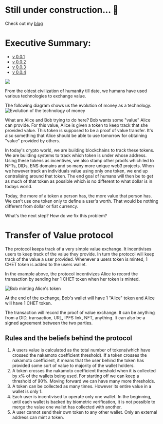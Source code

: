 # Still under construction... 👷
Check out my [blog](https://mirror.xyz/0x493EDA97486EC88C9C79404476B3dB71699a4040)

# Executive Summary:

* [v 0.0.1](https://github.com/AireshBhat/TransferOfValue/blob/main/Versions/v0.0.1.md)
* [v 0.0.2](https://github.com/AireshBhat/TransferOfValue/blob/main/Versions/v0.0.2.md)
* [v 0.0.3](https://github.com/AireshBhat/TransferOfValue/blob/main/Versions/v0.0.3.md)
* [v 0.0.4](https://github.com/AireshBhat/TransferOfValue/blob/main/Versions/v0.0.4.md)

![](https://badgen.net/badge/Version/v0.0.4/green)

From the oldest civilization of humanity till date, we humans have used various technologies to exchange value.

The following diagram shows us the evolution of money as a technology.
![Evolution of the technology of money](https://user-images.githubusercontent.com/23222537/209832134-75638277-a4d6-4b8d-8e90-0a01deb21965.png)

What are Alice and Bob trying to do here?
Bob wants some "value" Alice can provide. For this value, Alice is given a token to keep track that she provided value. This token is supposed to be a proof of value transfer. It's also something that Alice should be able to use tomorrow for obtaining "value" provided by others.

In today's crypto world, we are building blockchains to track these tokens. We are building systems to track which token is under whose address. Using these tokens as incentives, we also stamp other proofs which led to NFTs, DIDs, ENS domains and so many more unique web3 projects. When we however track an individuals value using only one token, we end up centralising around that token. The end goal of humans will then be to get as much of that token as possible which is no different to what dollar is in todays world.

Today, the more of a token a person has, the more value that person has. 
 We can't use one token only to define a user's worth. That would be nothing different from dollar or fiat currency.

What's the next step? How do we fix this problem?

# Transfer of Value protocol
The protocol keeps track of a very simple value exchange. It incentivises users to keep track of the value they provide. In turn the protocol will keep track of the value a user provided. Whenever a users token is minted, 1 CHET token is added to the users wallet.

In the example above, the protocol incentivizes Alice to record the transaction by sending her 1 CHET token when her token is minted.

![Bob minting Alice's token](https://user-images.githubusercontent.com/23222537/209832153-56e4d37a-81bf-42b9-b0cd-888a340b3823.png)

At the end of the exchange, Bob's wallet will have 1 "Alice" token and Alice will have 1 CHET token.

The transaction will record the proof of value exchange. It can be anything from a DID, transaction, URL, IPFS link, NFT, anything. It can also be a signed agreement between the two parties.

## Rules and the beliefs behind the protocol
1. A users value is calculated as the total number of tokens(which have crossed the nakamoto coefficient threshold). If a token crosses the nakamoto coefficient, it means that the user behind the token has provided some sort of value to majority of the wallet holders.
2. A token crosses the nakamoto coefficient threshold when it is collected by x% of the wallets being used. For starting off we can keep a threshold of 90%. Moving forward we can have many more thresholds.
3. A token can be collected as many times. However its entire value in a wallet is only 1.
4. Each user is incentivised to operate only one wallet. In the beginning, until each wallet is backed by biometric verification, it is not possible to merge the value one wallet has collected with another.
5. A user cannot send their own token to any other wallet. Only an external address can mint a token.